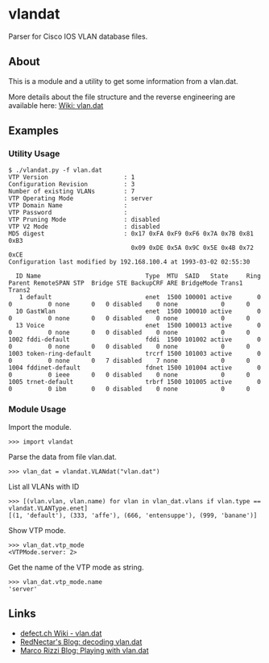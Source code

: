 # vlandat

Parser for Cisco IOS VLAN database files.

## About

This is a module and a utility to get some information from a vlan.dat.

More details about the file structure and the reverse engineering are available here: [Wiki: vlan.dat](https://wiki.defect.ch/os/ios/vlan.dat)

## Examples

### Utility Usage

```
$ ./vlandat.py -f vlan.dat 
VTP Version                     : 1
Configuration Revision          : 3
Number of existing VLANs        : 7
VTP Operating Mode              : server
VTP Domain Name                 : 
VTP Password                    : 
VTP Pruning Mode                : disabled
VTP V2 Mode                     : disabled
MD5 digest                      : 0x17 0xFA 0xF9 0xF6 0x7A 0x7B 0x81 0xB3
                                  0x09 0xDE 0x5A 0x9C 0x5E 0x4B 0x72 0xCE
Configuration last modified by 192.168.100.4 at 1993-03-02 02:55:30

  ID Name                             Type  MTU  SAID   State     Ring Parent RemoteSPAN STP  Bridge STE BackupCRF ARE BridgeMode Trans1 Trans2
   1 default                          enet  1500 100001 active       0      0          0 none      0   0 disabled    0 none            0      0
  10 GastWlan                         enet  1500 100010 active       0      0          0 none      0   0 disabled    0 none            0      0
  13 Voice                            enet  1500 100013 active       0      0          0 none      0   0 disabled    0 none            0      0
1002 fddi-default                     fddi  1500 101002 active       0      0          0 none      0   0 disabled    0 none            0      0
1003 token-ring-default               trcrf 1500 101003 active       0      0          0 none      0   7 disabled    7 none            0      0
1004 fddinet-default                  fdnet 1500 101004 active       0      0          0 ieee      0   0 disabled    0 none            0      0
1005 trnet-default                    trbrf 1500 101005 active       0      0          0 ibm       0   0 disabled    0 none            0      0
```

### Module Usage

Import the module.
```
>>> import vlandat
```

Parse the data from file vlan.dat.
```
>>> vlan_dat = vlandat.VLANdat("vlan.dat")
```

List all VLANs with ID
```
>>> [(vlan.vlan, vlan.name) for vlan in vlan_dat.vlans if vlan.type == vlandat.VLANType.enet]
[(1, 'default'), (333, 'affe'), (666, 'entensuppe'), (999, 'banane')]
```

Show VTP mode.
```
>>> vlan_dat.vtp_mode
<VTPMode.server: 2>
```

Get the name of the VTP mode as string.
```
>>> vlan_dat.vtp_mode.name
'server'
```

## Links

* [defect.ch Wiki - vlan.dat](https://wiki.defect.ch/os/ios/vlan.dat)
* [RedNectar's Blog: decoding vlan.dat](https://rednectar.net/2010/12/06/decoding-vlan-dat/)
* [Marco Rizzi Blog: Playing with vlan.dat](https://rizzitech.blogspot.com/2010/08/playing-with-vlandat.html)
